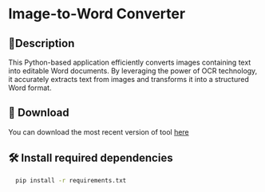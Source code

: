 # Image-to-Word Converter
## 📄Description

This Python-based application efficiently converts images containing text into editable Word documents. By leveraging the power of OCR technology, it accurately extracts text from images and transforms it into a structured Word format.
## 🔽 Download
You can download the most recent version of tool [here](https://codeload.github.com/oop7/python-image-to-word-gui/zip/refs/heads/main)

## 🛠️ Install required dependencies

```bash
  pip install -r requirements.txt
```
